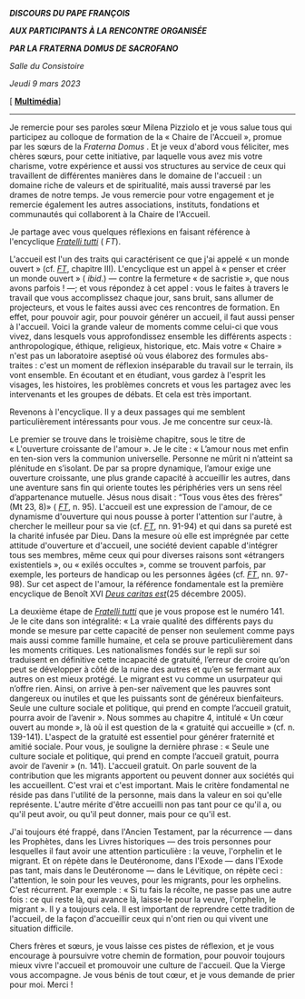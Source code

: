 ***DISCOURS DU PAPE FRANÇOIS***

***AUX PARTICIPANTS À LA RENCONTRE ORGANISÉE***

***PAR LA FRATERNA DOMUS DE SACROFANO***

*Salle du Consistoire*

*Jeudi 9 mars 2023*

[ **[Multimédia](http://w2.vatican.va/content/francesco/fr/events/event.dir.html/content/vaticanevents/fr/2023/3/9/incontro-fraternadomus.html)**]

________________________________________

Je remercie pour ses paroles sœur Milena Pizziolo et je vous salue tous qui participez au colloque de formation de la « Chaire de l'Accueil », promue par les sœurs de la *Fraterna Domus* . Et je veux d'abord vous féliciter, mes chères sœurs, pour cette initiative, par laquelle vous avez mis votre charisme, votre expérience et aussi vos structures au service de ceux qui travaillent de différentes manières dans le domaine de l'accueil : un domaine riche de valeurs et de spiritualité, mais aussi traversé par les drames de notre temps. Je vous remercie pour votre engagement et je remercie également les autres associations, instituts, fondations et communautés qui collaborent à la Chaire de l'Accueil.

Je partage avec vous quelques réflexions en faisant référence à l'encyclique [*Fratelli tutti*](https://www.vatican.va/content/francesco/fr/encyclicals/documents/papa-francesco_20201003_enciclica-fratelli-tutti.html) ( *FT*).

L'accueil est l'un des traits qui caractérisent ce que j'ai appelé « un monde ouvert » (cf. *[FT](https://www.vatican.va/content/francesco/fr/encyclicals/documents/papa-francesco_20201003_enciclica-fratelli-tutti.html)*, chapitre III). L'encyclique est un appel à « penser et créer un monde ouvert » ( *ibid*.) — contre la fermeture « de sacristie », que nous avons parfois ! —; et vous répondez à cet appel : vous le faites à travers le travail que vous accomplissez chaque jour, sans bruit, sans allumer de projecteurs, et vous le faites aussi avec ces rencontres de formation. En effet, pour pouvoir agir, pour pouvoir générer un accueil, il faut aussi penser à l'accueil. Voici la grande valeur de moments comme celui-ci que vous vivez, dans lesquels vous approfondissez ensemble les différents aspects : anthropologique, éthique, religieux, historique, etc. Mais votre « Chaire » n'est pas un laboratoire aseptisé où vous élaborez des formules abs-traites : c'est un moment de réflexion inséparable du travail sur le terrain, ils vont ensemble. En écoutant et en étudiant, vous gardez à l'esprit les visages, les histoires, les problèmes concrets et vous les partagez avec les intervenants et les groupes de débats. Et cela est très important.

Revenons à l'encyclique. Il y a deux passages qui me semblent particulièrement intéressants pour vous. Je me concentre sur ceux-là.

Le premier se trouve dans le troisième chapitre, sous le titre de « L'ouverture croissante de l'amour ». Je le cite : « L’amour nous met enfin en ten-sion vers la communion universelle. Personne ne mûrit ni n’atteint sa plénitude en s’isolant. De par sa propre dynamique, l’amour exige une ouverture croissante, une plus grande capacité à accueillir les autres, dans une aventure sans fin qui oriente toutes les périphéries vers un sens réel d’appartenance mutuelle. Jésus nous disait : “Tous vous êtes des frères” (Mt 23, 8)» ( *[FT](https://www.vatican.va/content/francesco/fr/encyclicals/documents/papa-francesco_20201003_enciclica-fratelli-tutti.html)*, n. 95). L'accueil est une expression de l'amour, de ce dynamisme d'ouverture qui nous pousse à porter l'attention sur l'autre, à chercher le meilleur pour sa vie (cf. *[FT](https://www.vatican.va/content/francesco/fr/encyclicals/documents/papa-francesco_20201003_enciclica-fratelli-tutti.html)*, nn. 91-94) et qui dans sa pureté est la charité infusée par Dieu. Dans la mesure où elle est imprégnée par cette attitude d'ouverture et d'accueil, une société devient capable d'intégrer tous ses membres, même ceux qui pour diverses raisons sont «étrangers existentiels », ou « exilés occultes », comme se trouvent parfois, par exemple, les porteurs de handicap ou les personnes âgées (cf. *[FT](https://www.vatican.va/content/francesco/fr/encyclicals/documents/papa-francesco_20201003_enciclica-fratelli-tutti.html)*, nn. 97-98). Sur cet aspect de l'amour, la référence fondamentale est la première encyclique de Benoît XVI *[Deus caritas est](https://www.vatican.va/content/benedict-xvi/fr/encyclicals/documents/hf_ben-xvi_enc_20051225_deus-caritas-est.html)*(25 décembre 2005).

La deuxième étape de *[Fratelli tutti](https://www.vatican.va/content/francesco/fr/encyclicals/documents/papa-francesco_20201003_enciclica-fratelli-tutti.html)* que je vous propose est le numéro 141. Je le cite dans son intégralité: « La vraie qualité des différents pays du monde se mesure par cette capacité de penser non seulement comme pays mais aussi comme famille humaine, et cela se prouve particulièrement dans les moments critiques. Les nationalismes fondés sur le repli sur soi traduisent en définitive cette incapacité de gratuité, l’erreur de croire qu’on peut se développer à côté de la ruine des autres et qu’en se fermant aux autres on est mieux protégé. Le migrant est vu comme un usurpateur qui n’offre rien. Ainsi, on arrive à pen-ser naïvement que les pauvres sont dangereux ou inutiles et que les puissants sont de généreux bienfaiteurs. Seule une culture sociale et politique, qui prend en compte l’accueil gratuit, pourra avoir de l’avenir ». Nous sommes au chapitre 4, intitulé « Un cœur ouvert au monde », là où il est question de la « gratuité qui accueille » (cf. n. 139-141). L'aspect de la gratuité est essentiel pour générer fraternité et amitié sociale. Pour vous, je souligne la dernière phrase : « Seule une culture sociale et politique, qui prend en compte l’accueil gratuit, pourra avoir de l’avenir » (n. 141). L'accueil gratuit. On parle souvent de la contribution que les migrants apportent ou peuvent donner aux sociétés qui les accueillent. C'est vrai et c'est important. Mais le critère fondamental ne réside pas dans l'utilité de la personne, mais dans la valeur en soi qu'elle représente. L'autre mérite d'être accueilli non pas tant pour ce qu'il a, ou qu'il peut avoir, ou qu'il peut donner, mais pour ce qu'il est.

J'ai toujours été frappé, dans l'Ancien Testament, par la récurrence — dans les Prophètes, dans les Livres historiques — des trois personnes pour lesquelles il faut avoir une attention particulière : la veuve, l'orphelin et le migrant. Et on répète dans le Deutéronome, dans l'Exode — dans l'Exode pas tant, mais dans le Deutéronome — dans le Lévitique, on répète ceci : l'attention, le soin pour les veuves, pour les migrants, pour les orphelins. C'est récurrent. Par exemple : « Si tu fais la récolte, ne passe pas une autre fois : ce qui reste là, qui avance là, laisse-le pour la veuve, l'orphelin, le migrant ». Il y a toujours cela. Il est important de reprendre cette tradition de l'accueil, de la façon d'accueillir ceux qui n'ont rien ou qui vivent une situation difficile.

Chers frères et sœurs, je vous laisse ces pistes de réflexion, et je vous encourage à poursuivre votre chemin de formation, pour pouvoir toujours mieux vivre l'accueil et promouvoir une culture de l'accueil. Que la Vierge vous accompagne. Je vous bénis de tout cœur, et je vous demande de prier pour moi. Merci !